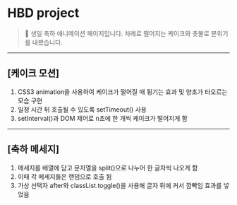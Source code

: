 # HBD project
> 🎂 생일 축하 애니메이션 페이지입니다. 차례로 떨어지는 케이크와 촛불로 분위기를 내봤습니다.

--------------

## [케이크 모션]
1. CSS3 animation을 사용하여 케이크가 떨어질 때 튕기는 효과 및 양초가 타오르는 모습 구현
2. 일정 시간 뒤 호출될 수 있도록 setTimeout() 사용
3. setInterval()과 DOM 제어로 n초에 한 개씩 케이크가 떨어지게 함

--------------

## [축하 메세지]
1. 메세지를 배열에 담고 문자열을 split()으로 나누어 한 글자씩 나오게 함
2. 이때 각 메세지들은 랜덤으로 호출 됨
3. 가상 선택자 after와 classList.toggle()을 사용해 글자 뒤에 커서 깜빡임 효과를 넣었음
